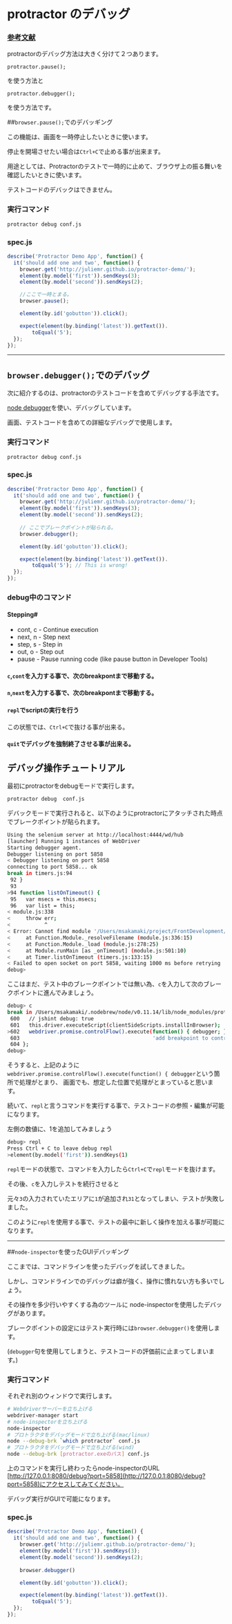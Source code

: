 
# protractor のデバッグ


### [参考文献](https://github.com/angular/protractor/blob/master/docs/debugging.md)

protractorのデバッグ方法は大きく分けて２つあります。

`protractor.pause();`

を使う方法と

`protractor.debugger();`

を使う方法です。

##`browser.pause();`でのデバッギング

この機能は、画面を一時停止したいときに使います。

停止を開場させたい場合は`Ctrl+C`で止める事が出来ます。

用途としては、Protractorのテストで一時的に止めて、ブラウザ上の振る舞いを確認したいときに使います。

テストコードのデバックはできません。

### 実行コマンド

```sh
protractor debug conf.js
```

### spec.js

```javascript
describe('Protractor Demo App', function() {
  it('should add one and two', function() {
    browser.get('http://juliemr.github.io/protractor-demo/');
    element(by.model('first')).sendKeys(3);
    element(by.model('second')).sendKeys(2);

    //ここで一時とまる。
    browser.pause();

    element(by.id('gobutton')).click();

    expect(element(by.binding('latest')).getText()).
        toEqual('5');
  });
});
```

---

## `browser.debugger();`でのデバッグ

次に紹介するのは、protractorのテストコードを含めてデバッグする手法です。

[node debugger](https://nodejs.org/api/debugger.html)を使い、デバッグしています。

画面、テストコードを含めての詳細なデバッグで使用します。

### 実行コマンド

```sh
protractor debug conf.js
```

### spec.js

```javascript
describe('Protractor Demo App', function() {
  it('should add one and two', function() {
    browser.get('http://juliemr.github.io/protractor-demo/');
    element(by.model('first')).sendKeys(3);
    element(by.model('second')).sendKeys(2);
    
    // ここでブレークポイントが貼られる。
    browser.debugger();

    element(by.id('gobutton')).click();

    expect(element(by.binding('latest')).getText()).
        toEqual('5'); // This is wrong!
  });
});
```


### debug中のコマンド

#### Stepping#

 + cont, c - Continue execution
 + next, n - Step next
 + step, s - Step in
 + out, o - Step out
 + pause - Pause running code (like pause button in Developer Tools)

#### `c`,`cont`を入力する事で、次のbreakpontまで移動する。

#### `n`,`next`を入力する事で、次のbreakpontまで移動する。

#### `repl`でscriptの実行を行う

この状態では、`Ctrl+C`で抜ける事が出来る。

#### `quit`でデバッグを強制終了させる事が出来る。


## デバッグ操作チュートリアル

最初にprotractorをdebugモードで実行します。

```sh
protractor debug  conf.js
```

デバックモードで実行されると、以下のようにprotractorにアタッチされた時点でブレークポイントが貼られます。

```sh
Using the selenium server at http://localhost:4444/wd/hub
[launcher] Running 1 instances of WebDriver
Starting debugger agent.
Debugger listening on port 5858
< Debugger listening on port 5858
connecting to port 5858... ok
break in timers.js:94
 92 }
 93 
>94 function listOnTimeout() {
 95   var msecs = this.msecs;
 96   var list = this;
< module.js:338
<     throw err;
<           ^
< Error: Cannot find module '/Users/msakamaki/project/FrontDevelopment/protTest/localhost:5858'
<     at Function.Module._resolveFilename (module.js:336:15)
<     at Function.Module._load (module.js:278:25)
<     at Module.runMain [as _onTimeout] (module.js:501:10)
<     at Timer.listOnTimeout (timers.js:133:15)
< Failed to open socket on port 5858, waiting 1000 ms before retrying
debug> 
```

ここはまだ、テスト中のブレークポイントでは無い為、`c`を入力して次のブレークポイントに進んでみましょう。

```sh
debug> c
break in /Users/msakamaki/.nodebrew/node/v0.11.14/lib/node_modules/protractor/lib/protractor.js:602
 600   // jshint debug: true
 601   this.driver.executeScript(clientSideScripts.installInBrowser);
>602   webdriver.promise.controlFlow().execute(function() { debugger; },
 603                                           'add breakpoint to control flow');
 604 };
debug> 
```

そうすると、上記のように`webdriver.promise.controlFlow().execute(function() { debugger`という箇所で処理がとまり、
画面でも、想定した位置で処理がとまっていると思います。

続いて、`repl`と言うコマンドを実行する事で、テストコードの参照・編集が可能になります。

左側の数値に、1を追加してみましょう

```sh
debug> repl
Press Ctrl + C to leave debug repl
>element(by.model('first')).sendKeys(1)
```

`repl`モードの状態で、コマンドを入力したら`Ctrl+C`で`repl`モードを抜けます。

その後、`c`を入力しテストを続行させると

元々`3`の入力されていたエリアに`1`が追加され`31`となってしまい、テストが失敗しました。

このように`repl`を使用する事で、テストの最中に新しく操作を加える事が可能になります。


---

##`node-inspector`を使ったGUIデバッギング

ここまでは、コマンドラインを使ったデバッグを試してきました。

しかし、コマンドラインでのデバッグは癖が強く、操作に慣れない方も多いでしょう。

その操作を多少行いやすくする為のツールに node-inspectorを使用したデバッグがあります。

ブレークポイントの設定にはテスト実行時には`browser.debugger()`を使用します。

(`debugger`句を使用してしまうと、テストコードの評価前に止まってしまいます。)

### 実行コマンド

それぞれ別のウィンドウで実行します。

```sh
# Webdriverサーバーを立ち上げる
webdriver-manager start
# node-inspectorを立ち上げる
node-inspector
# プロトラクタをデバッグモードで立ち上げる(mac/linux)
node --debug-brk `which protractor` conf.js 
# プロトラクタをデバッグモードで立ち上げる(wind)
node --debug-brk [protractor.exeのパス] conf.js 
```

上のコマンドを実行し終わったらnode-inspectorのURL [http://127.0.0.1:8080/debug?port=5858](http://127.0.0.1:8080/debug?port=5858)にアクセスしてみてください。

デバッグ実行がGUIで可能になります。

### spec.js 

```javascript
describe('Protractor Demo App', function() {
  it('should add one and two', function() {
    browser.get('http://juliemr.github.io/protractor-demo/');
    element(by.model('first')).sendKeys(3);
    element(by.model('second')).sendKeys(2);
    
    browser.debugger()

    element(by.id('gobutton')).click();

    expect(element(by.binding('latest')).getText()).
        toEqual('5');
  });
});
```






